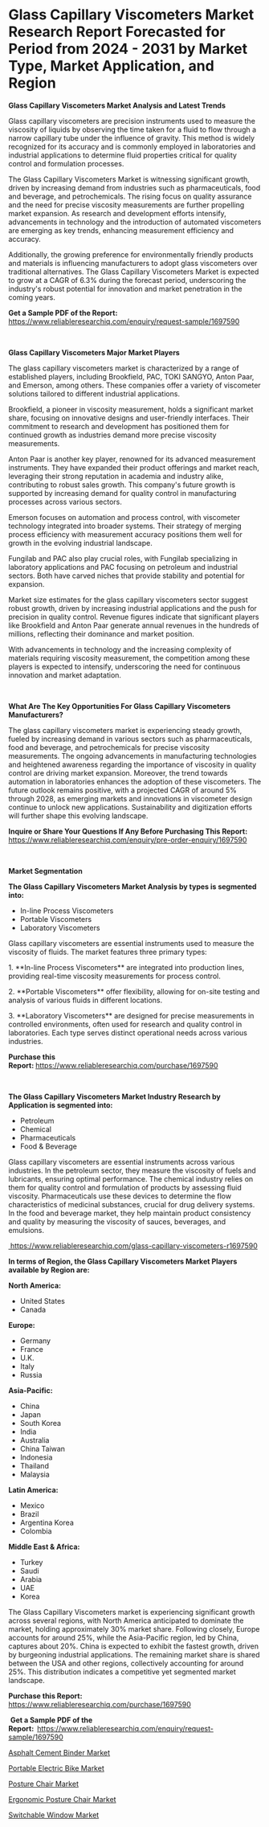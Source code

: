 <p><h1>Glass Capillary Viscometers Market Research Report Forecasted for Period from 2024 -  2031 by Market Type, Market Application, and Region</h1></p><p><strong>Glass Capillary Viscometers Market Analysis and Latest Trends</strong></p>
<p><p>Glass capillary viscometers are precision instruments used to measure the viscosity of liquids by observing the time taken for a fluid to flow through a narrow capillary tube under the influence of gravity. This method is widely recognized for its accuracy and is commonly employed in laboratories and industrial applications to determine fluid properties critical for quality control and formulation processes.</p><p>The Glass Capillary Viscometers Market is witnessing significant growth, driven by increasing demand from industries such as pharmaceuticals, food and beverage, and petrochemicals. The rising focus on quality assurance and the need for precise viscosity measurements are further propelling market expansion. As research and development efforts intensify, advancements in technology and the introduction of automated viscometers are emerging as key trends, enhancing measurement efficiency and accuracy.</p><p>Additionally, the growing preference for environmentally friendly products and materials is influencing manufacturers to adopt glass viscometers over traditional alternatives. The Glass Capillary Viscometers Market is expected to grow at a CAGR of 6.3% during the forecast period, underscoring the industry's robust potential for innovation and market penetration in the coming years.</p></p>
<p><strong>Get a Sample PDF of the Report:&nbsp;</strong> <a href="https://www.reliableresearchiq.com/enquiry/request-sample/1697590?utm_campaign=1087&utm_medium=2&utm_source=Github&utm_content=ia&utm_term=12122024&utm_id=glass-capillary-viscometers">https://www.reliableresearchiq.com/enquiry/request-sample/1697590</a></p>
<p>&nbsp;</p>
<p><strong>Glass Capillary Viscometers Major Market Players</strong></p>
<p><p>The glass capillary viscometers market is characterized by a range of established players, including Brookfield, PAC, TOKI SANGYO, Anton Paar, and Emerson, among others. These companies offer a variety of viscometer solutions tailored to different industrial applications.</p><p>Brookfield, a pioneer in viscosity measurement, holds a significant market share, focusing on innovative designs and user-friendly interfaces. Their commitment to research and development has positioned them for continued growth as industries demand more precise viscosity measurements.</p><p>Anton Paar is another key player, renowned for its advanced measurement instruments. They have expanded their product offerings and market reach, leveraging their strong reputation in academia and industry alike, contributing to robust sales growth. This company's future growth is supported by increasing demand for quality control in manufacturing processes across various sectors.</p><p>Emerson focuses on automation and process control, with viscometer technology integrated into broader systems. Their strategy of merging process efficiency with measurement accuracy positions them well for growth in the evolving industrial landscape.</p><p>Fungilab and PAC also play crucial roles, with Fungilab specializing in laboratory applications and PAC focusing on petroleum and industrial sectors. Both have carved niches that provide stability and potential for expansion.</p><p>Market size estimates for the glass capillary viscometers sector suggest robust growth, driven by increasing industrial applications and the push for precision in quality control. Revenue figures indicate that significant players like Brookfield and Anton Paar generate annual revenues in the hundreds of millions, reflecting their dominance and market position.</p><p>With advancements in technology and the increasing complexity of materials requiring viscosity measurement, the competition among these players is expected to intensify, underscoring the need for continuous innovation and market adaptation.</p></p>
<p>&nbsp;</p>
<p><strong>What Are The Key Opportunities For Glass Capillary Viscometers Manufacturers?</strong></p>
<p><p>The glass capillary viscometers market is experiencing steady growth, fueled by increasing demand in various sectors such as pharmaceuticals, food and beverage, and petrochemicals for precise viscosity measurements. The ongoing advancements in manufacturing technologies and heightened awareness regarding the importance of viscosity in quality control are driving market expansion. Moreover, the trend towards automation in laboratories enhances the adoption of these viscometers. The future outlook remains positive, with a projected CAGR of around 5% through 2028, as emerging markets and innovations in viscometer design continue to unlock new applications. Sustainability and digitization efforts will further shape this evolving landscape.</p></p>
<p><strong>Inquire or Share Your Questions If Any Before Purchasing This Report:</strong> <a href="https://www.reliableresearchiq.com/enquiry/pre-order-enquiry/1697590?utm_campaign=1087&utm_medium=2&utm_source=Github&utm_content=ia&utm_term=12122024&utm_id=glass-capillary-viscometers">https://www.reliableresearchiq.com/enquiry/pre-order-enquiry/1697590</a></p>
<p>&nbsp;</p>
<p><strong>Market Segmentation</strong></p>
<p><strong>The Glass Capillary Viscometers Market Analysis by types is segmented into:</strong></p>
<p><ul><li>In-line Process Viscometers</li><li>Portable Viscometers</li><li>Laboratory Viscometers</li></ul></p>
<p><p>Glass capillary viscometers are essential instruments used to measure the viscosity of fluids. The market features three primary types: </p><p>1. **In-line Process Viscometers** are integrated into production lines, providing real-time viscosity measurements for process control.</p><p>2. **Portable Viscometers** offer flexibility, allowing for on-site testing and analysis of various fluids in different locations.</p><p>3. **Laboratory Viscometers** are designed for precise measurements in controlled environments, often used for research and quality control in laboratories. Each type serves distinct operational needs across various industries.</p></p>
<p><strong>Purchase this Report:&nbsp;</strong><a href="https://www.reliableresearchiq.com/purchase/1697590?utm_campaign=1087&utm_medium=2&utm_source=Github&utm_content=ia&utm_term=12122024&utm_id=glass-capillary-viscometers">https://www.reliableresearchiq.com/purchase/1697590</a></p>
<p>&nbsp;</p>
<p><strong>The Glass Capillary Viscometers Market Industry Research by Application is segmented into:</strong></p>
<p><ul><li>Petroleum</li><li>Chemical</li><li>Pharmaceuticals</li><li>Food & Beverage</li></ul></p>
<p><p>Glass capillary viscometers are essential instruments across various industries. In the petroleum sector, they measure the viscosity of fuels and lubricants, ensuring optimal performance. The chemical industry relies on them for quality control and formulation of products by assessing fluid viscosity. Pharmaceuticals use these devices to determine the flow characteristics of medicinal substances, crucial for drug delivery systems. In the food and beverage market, they help maintain product consistency and quality by measuring the viscosity of sauces, beverages, and emulsions.</p></p>
<p><a href="https://www.reliableresearchiq.com/glass-capillary-viscometers-r1697590?utm_campaign=1087&utm_medium=2&utm_source=Github&utm_content=ia&utm_term=12122024&utm_id=glass-capillary-viscometers">&nbsp;https://www.reliableresearchiq.com/glass-capillary-viscometers-r1697590</a></p>
<p><strong>In terms of Region, the Glass Capillary Viscometers Market Players available by Region are:</strong></p>
<p>
    <p> <strong> North America: </strong>
        <ul>
            <li>United States</li>
            <li>Canada</li>
        </ul>
        </p> 
    <p> <strong> Europe: </strong>
        <ul>
            <li>Germany</li>
            <li>France</li>
            <li>U.K.</li>
            <li>Italy</li>
            <li>Russia</li>
        </ul>
        </p> 
    <p> <strong> Asia-Pacific: </strong>
        <ul>
            <li>China</li>
            <li>Japan</li>
            <li>South Korea</li>
            <li>India</li>
            <li>Australia</li>
            <li>China Taiwan</li>
            <li>Indonesia</li>
            <li>Thailand</li>
            <li>Malaysia</li>
        </ul>
        </p> 
    <p> <strong> Latin America: </strong>
        <ul>
            <li>Mexico</li>
            <li>Brazil</li>
            <li>Argentina Korea</li>
            <li>Colombia</li>
        </ul>
        </p> 
    <p> <strong> Middle East & Africa: </strong>
        <ul>
            <li>Turkey</li>
            <li>Saudi</li>
            <li>Arabia</li>
            <li>UAE</li>
            <li>Korea</li>
        </ul>
    </p>
    </p>
<p><p>The Glass Capillary Viscometers market is experiencing significant growth across several regions, with North America anticipated to dominate the market, holding approximately 30% market share. Following closely, Europe accounts for around 25%, while the Asia-Pacific region, led by China, captures about 20%. China is expected to exhibit the fastest growth, driven by burgeoning industrial applications. The remaining market share is shared between the USA and other regions, collectively accounting for around 25%. This distribution indicates a competitive yet segmented market landscape.</p></p>
<p><strong>Purchase this Report: </strong><a href="https://www.reliableresearchiq.com/purchase/1697590?utm_campaign=1087&utm_medium=2&utm_source=Github&utm_content=ia&utm_term=12122024&utm_id=glass-capillary-viscometers">https://www.reliableresearchiq.com/purchase/1697590</a></p>
<p>&nbsp;<strong>Get a Sample PDF of the Report:&nbsp;&nbsp;</strong><a href="https://www.reliableresearchiq.com/enquiry/request-sample/1697590?utm_campaign=1087&utm_medium=2&utm_source=Github&utm_content=ia&utm_term=12122024&utm_id=glass-capillary-viscometers">https://www.reliableresearchiq.com/enquiry/request-sample/1697590</a></p>
<p><strong></strong></p>
<p><p><a href="https://www.linkedin.com/pulse/analyzing-hashub-gbd8f?utm_campaign=1087&utm_medium=2&utm_source=Github&utm_content=ia&utm_term=12122024&utm_id=glass-capillary-viscometers">Asphalt Cement Binder Market</a></p><p><a href="https://github.com/ulyssacrayne00231/Market-Research-Report-List-1/blob/main/portable-electric-bike-market.md?utm_campaign=1087&utm_medium=2&utm_source=Github&utm_content=ia&utm_term=12122024&utm_id=glass-capillary-viscometers">Portable Electric Bike Market</a></p><p><a href="https://www.linkedin.com/pulse/p-factrackr-ho6he?utm_campaign=1087&utm_medium=2&utm_source=Github&utm_content=ia&utm_term=12122024&utm_id=glass-capillary-viscometers">Posture Chair Market</a></p><p><a href="https://www.linkedin.com/pulse/ergonomic-posture-chair-market-insights-encompass-historical-trends-gxvte?utm_campaign=1087&utm_medium=2&utm_source=Github&utm_content=ia&utm_term=12122024&utm_id=glass-capillary-viscometers">Ergonomic Posture Chair Market</a></p><p><a href="https://www.linkedin.com/pulse/rev-athenaur-okk4f?utm_campaign=1087&utm_medium=2&utm_source=Github&utm_content=ia&utm_term=12122024&utm_id=glass-capillary-viscometers">Switchable Window Market</a></p></p>
